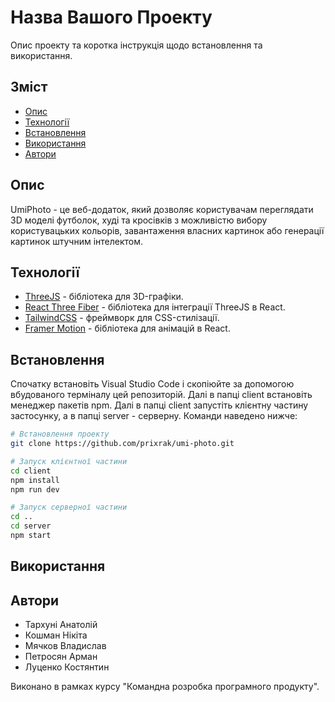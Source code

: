 # Назва Вашого Проекту

Опис проекту та коротка інструкція щодо встановлення та використання.

## Зміст

- [Опис](#опис)
- [Технології](#технології)
- [Встановлення](#встановлення)
- [Використання](#використання)
- [Автори](#ліцензія)

## Опис

UmiPhoto - це веб-додаток, який дозволяє користувачам переглядати 3D моделі футболок, худі та кросівків з можливістю вибору користувацьких кольорів, завантаження власних картинок або генерації картинок штучним інтелектом.

## Технології

- [ThreeJS](https://threejs.org/) - бібліотека для 3D-графіки.
- [React Three Fiber](https://github.com/pmndrs/react-three-fiber) - бібліотека для інтеграції ThreeJS в React.
- [TailwindCSS](https://tailwindcss.com/) - фреймворк для CSS-стилізації.
- [Framer Motion](https://www.framer.com/motion/) - бібліотека для анімацій в React.

## Встановлення

Спочатку встановіть Visual Studio Code і скопіюйте за допомогою вбудованого терміналу цей репозиторій. Далі в папці client встановіть менеджер пакетів npm. Далі в папці client запустіть клієнтну частину застосунку, а в папці server - серверну. Команди наведено нижче:

```bash
# Встановлення проекту
git clone https://github.com/prixrak/umi-photo.git

# Запуск клієнтної частини
cd client
npm install
npm run dev

# Запуск серверної частини
cd ..
cd server
npm start
```

## Використання

## Автори

- Тархуні Анатолій
- Кошман Нікіта
- Мячков Владислав
- Петросян Арман
- Луценко Костянтин

Виконано в рамках курсу "Командна розробка програмного продукту".